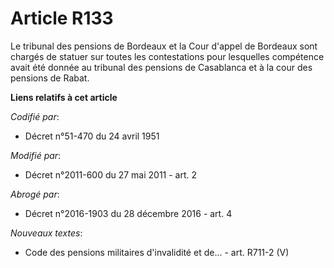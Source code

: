 # Article R133

Le tribunal des pensions de Bordeaux et la Cour d'appel de Bordeaux sont chargés de statuer sur toutes les contestations pour
lesquelles compétence avait été donnée au tribunal des pensions de Casablanca et à la cour des pensions de Rabat.

**Liens relatifs à cet article**

_Codifié par_:

  - Décret n°51-470 du 24 avril 1951

_Modifié par_:

  - Décret n°2011-600 du 27 mai 2011 - art. 2

_Abrogé par_:

  - Décret n°2016-1903 du 28 décembre 2016 - art. 4

_Nouveaux textes_:

  - Code des pensions militaires d'invalidité et de... - art. R711-2 (V)
